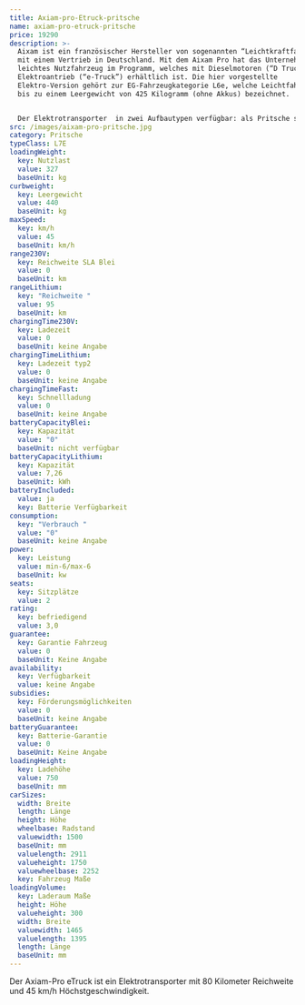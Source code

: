 ```yaml
---
title: Axiam-pro-Etruck-pritsche
name: axiam-pro-etruck-pritsche
price: 19290
description: >-
  Aixam ist ein französischer Hersteller von sogenannten “Leichtkraftfahrzeugen”
  mit einem Vertrieb in Deutschland. Mit dem Aixam Pro hat das Unternehmen ein
  leichtes Nutzfahrzeug im Programm, welches mit Dieselmotoren (“D Truck”) sowie
  Elektroantrieb (“e-Truck”) erhältlich ist. Die hier vorgestellte
  Elektro-Version gehört zur EG-Fahrzeugkategorie L6e, welche Leichtfahrzeuge
  bis zu einem Leergewicht von 425 Kilogramm (ohne Akkus) bezeichnet.


  Der Elektrotransporter  in zwei Aufbautypen verfügbar: als Pritsche sowie mit Kofferaufbau (“Van”). Durch seine kleinen Außenmaße ist das Fahrzeug speziell für den Transport von Waren und Gerätschaften in engen Straßen und begrenztem Gelände konzipiert.
src: /images/aixam-pro-pritsche.jpg
category: Pritsche
typeClass: L7E
loadingWeight:
  key: Nutzlast
  value: 327
  baseUnit: kg
curbweight:
  key: Leergewicht
  value: 440
  baseUnit: kg
maxSpeed:
  key: km/h
  value: 45
  baseUnit: km/h
range230V:
  key: Reichweite SLA Blei
  value: 0
  baseUnit: km
rangeLithium:
  key: "Reichweite "
  value: 95
  baseUnit: km
chargingTime230V:
  key: Ladezeit
  value: 0
  baseUnit: keine Angabe
chargingTimeLithium:
  key: Ladezeit typ2
  value: 0
  baseUnit: keine Angabe
chargingTimeFast:
  key: Schnellladung
  value: 0
  baseUnit: keine Angabe
batteryCapacityBlei:
  key: Kapazität
  value: "0"
  baseUnit: nicht verfügbar
batteryCapacityLithium:
  key: Kapazität
  value: 7,26
  baseUnit: kWh
batteryIncluded:
  value: ja
  key: Batterie Verfügbarkeit
consumption:
  key: "Verbrauch "
  value: "0"
  baseUnit: keine Angabe
power:
  key: Leistung
  value: min-6/max-6
  baseUnit: kw
seats:
  key: Sitzplätze
  value: 2
rating:
  key: befriedigend
  value: 3,0
guarantee:
  key: Garantie Fahrzeug
  value: 0
  baseUnit: Keine Angabe
availability:
  key: Verfügbarkeit
  value: keine Angabe
subsidies:
  key: Förderungsmöglichkeiten
  value: 0
  baseUnit: keine Angabe
batteryGuarantee:
  key: Batterie-Garantie
  value: 0
  baseUnit: Keine Angabe
loadingHeight:
  key: Ladehöhe
  value: 750
  baseUnit: mm
carSizes:
  width: Breite
  length: Länge
  height: Höhe
  wheelbase: Radstand
  valuewidth: 1500
  baseUnit: mm
  valuelength: 2911
  valueheight: 1750
  valuewheelbase: 2252
  key: Fahrzeug Maße
loadingVolume:
  key: Laderaum Maße
  height: Höhe
  valueheight: 300
  width: Breite
  valuewidth: 1465
  valuelength: 1395
  length: Länge
  baseUnit: mm
---
```

Der Axiam-Pro eTruck ist ein Elektrotransporter mit 80 Kilometer Reichweite und 45 km/h Höchstgeschwindigkeit.

